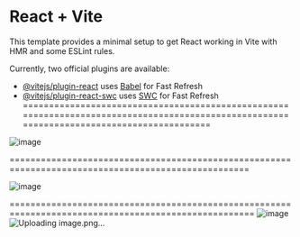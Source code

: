 # React + Vite

This template provides a minimal setup to get React working in Vite with HMR and some ESLint rules.

Currently, two official plugins are available:

- [@vitejs/plugin-react](https://github.com/vitejs/vite-plugin-react/blob/main/packages/plugin-react/README.md) uses [Babel](https://babeljs.io/) for Fast Refresh
- [@vitejs/plugin-react-swc](https://github.com/vitejs/vite-plugin-react-swc) uses [SWC](https://swc.rs/) for Fast Refresh
==========================================================================================================================================

![image](https://github.com/user-attachments/assets/075d2ccc-8e2b-4206-b60d-0c97cbcfafa7)

====================================================================================================

![image](https://github.com/user-attachments/assets/253a3a10-5cb3-479a-9a26-e71340e81774)

=====================================================================================================
![image](https://github.com/user-attachments/assets/fff12c45-8e3f-4e43-b8ae-84882d90bef2)
![Uploading image.png…]()



